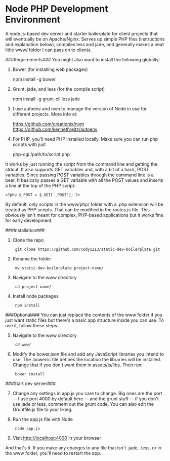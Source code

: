Node PHP Development Environment 
============
A node.js-based dev server and starter boilerplate for client projects that will eventually be on Apache/Nginx. Serves up simple PHP files (instructions and explanation below), compiles less and jade, and generally makes a neat little www/ folder I can pass on to clients.

###Requirements###
You might also want to install the following globally:

1. Bower (for installing web packages)

    npm install -g bower

2. Grunt, jade, and less (for the compile script)

    npm install -g grunt-cli less jade

3. I use autoenv and nvm to manage the version of Node in use for different projects. More info at:

    https://github.com/creationix/nvm
    https://github.com/kennethreitz/autoenv

4. For PHP, you'll need PHP installed locally.  Make sure you can run php scripts with just 

    php-cgi /path/to/script.php

It works by just running the script from the command line and getting the stdout.  It also supports GET variables and, with a bit of a hack, POST variables.  Since passing POST variables through the command line is a bear, It basically passes a GET variable with all the POST values and inserts a line at the top of the PHP script:

    <?php $_POST = $_GET['_POST']; ?>   

By default, only scripts in the www/php/ folder with a .php extension will be treated as PHP scripts. That can be modified in the routes.js file.  This obviously isn't meant for complex, PHP-based applications but it works fine for early development.


###Installation###

1. Clone the repo

		git clone https://github.com/cody1213/static-dev-boilerplate.git

2. Rename the folder

		mv static-dev-boilerplate project-name/

3. Navigate to the www directory

		cd project-name/

4. Install node packages

		npm install


###Optional###
You can just replace the contents of the www folder if you just want static files but there's a basic app structure inside you can use.  To use it, follow these steps:

5. Navigate to the www directory

		cd www/

6. Modify the bower.json file and add any JavaScript libraries you intend to use.  The .bowerrc file defines the location the libraries will be installed. Change that if you don't want them in assets/js/libs.  Then run:

		bower install

###Start dev server###

7. Change any settings in app.js you care to change.  Big ones are the port -- I use port 4000 by default here -- and the grunt stuff -- if you don't use jade or less, comment out the grunt code.  You can also edit the Gruntfile.js file to your liking.


8. Run the app.js file with Node

		node app.js


9. Visit [http://localhost:4000](http://localhost:4000) in your browser

And that's it.  If you make any changes to any file that isn't .jade, .less, or in the www folder, you'll need to restart the app.